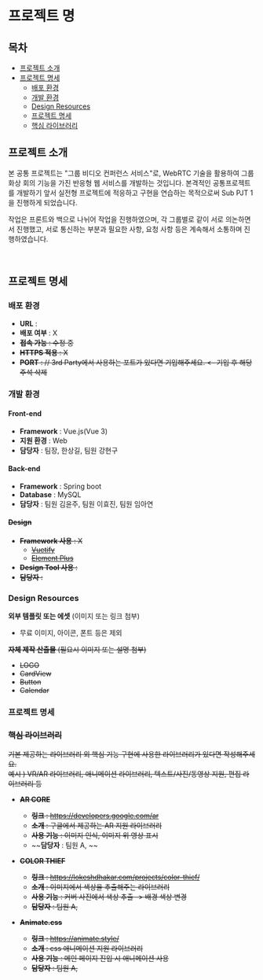 # 프로젝트 명

## 목차

- [프로젝트 소개](#프로젝트-소개)   
- [프로젝트 명세](#프로젝트-명세)
  - [배포 환경](#배포-환경)
  - [개발 환경](#개발-환경)
  - [Design Resources](#design-resources)
  - [프로젝트 명세](#프로젝트-명세)
  - [핵심 라이브러리](#핵심-라이브러리)



## 프로젝트 소개

본 공통 프로젝트는 "그룹 비디오 컨퍼런스 서비스"로, WebRTC 기술을 활용하여 그룹 화상 회의 기능을 가진 반응형 웹 서비스를 개발하는 것입니다.
본격적인 공통프로젝트를 개발하기 앞서 실전형 프로젝트에 적응하고 구현을 연습하는 목적으로써 Sub PJT 1을 진행하게 되었습니다.

작업은 프론트와 백으로 나뉘어 작업을 진행하였으며, 각 그룹별로 같이 서로 의논하면서 진행했고, 서로 통신하는 부분과 필요한 사항, 요청 사항 등은 계속해서 소통하며 진행하였습니다.

<br>

## 프로젝트 명세

### 배포 환경

- __URL__ : 
- __배포 여부__ : X
- ~~__접속 가능__ : 수정 중~~
- ~~__HTTPS 적용__ : X~~
- ~~__PORT__ : // 3rd Party에서 사용하는 포트가 있다면 기입해주세요. <- 기입 후 해당 주석 삭제~~
  <br>

### 개발 환경

#### Front-end

- __Framework__ : Vue.js(Vue 3)
- __지원 환경__ : Web 
- __담당자__ : 팀장, 한상길, 팀원 강현구
  <br>

#### Back-end

- __Framework__ : Spring boot
- __Database__ : MySQL
- __담당자__ : 팀원 김윤주, 팀원 이효진, 팀원 임아연
  <br>

#### ~~Design~~

- ~~__Framework 사용__ : X~~
  - ~~[Vuetify](https://vuetifyjs.com/)~~
  - ~~[Element Plus](https://element-plus.org/)~~
- ~~__Design Tool 사용__ :~~
- ~~__담당자__ :~~
  <br>

### Design Resources

__외부 템플릿 또는 에셋__ (이미지 또는 링크 첨부)

- 무료 이미지, 아이콘, 폰트 등은 제외



~~__자체 제작 산출물__ (필요시 이미지 또는 설명 첨부)~~

- ~~LOGO~~
- ~~CardView~~
- ~~Button~~
- ~~Calendar~~
  <br>

### 프로젝트 명세



### ~~핵심 라이브러리~~

~~기본 제공하는 라이브러리 외 핵심 기능 구현에 사용한 라이브러리가 있다면 작성해주세요.   
예시 ) VR/AR 라이브러리, 애니메이션 라이브러리, 텍스트/사진/동영상 지원, 편집 라이브러리 등~~

- ~~__AR CORE__~~
  - ~~__링크__ : https://developers.google.com/ar~~
  - ~~__소개__ : 구글에서 제공하는 AR 지원 라이브러리~~
  - ~~__사용 기능__ : 이미지 인식, 이미지 위 영상 표시~~
  - ~~__담당자__ : 팀원 A, ~~

- ~~__COLOR THIEF__~~
  - ~~__링크__ : https://lokeshdhakar.com/projects/color-thief/~~
  - ~~__소개__ : 이미지에서 색상을 추출해주는 라이브러리~~
  - ~~__사용 기능__ : 커버 사진에서 색상 추출 -> 배경 색상 변경~~
  - ~~__담당자__ : 팀원 A,~~

- ~~__Animate.css__~~
  - ~~__링크__ : https://animate.style/~~
  - ~~__소개__ : css 애니메이션 지원 라이브러리~~
  - ~~__사용 기능__ : 메인 페이지 진입 시 애니메이션 사용~~
  - ~~__담당자__ : 팀원 A,~~